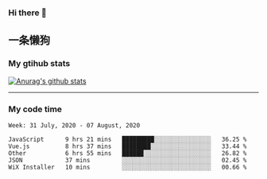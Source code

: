 ### Hi there 👋

## 一条懒狗
<!--
**kiss-me-quickly/kiss-me-quickly** is a ✨ _special_ ✨ repository because its `README.md` (this file) appears on your GitHub profile.

Here are some ideas to get you started:

- 🔭 I’m currently working on ...
- 🌱 I’m currently learning ...
- 👯 I’m looking to collaborate on ...
- 🤔 I’m looking for help with ...
- 💬 Ask me about ...
- 📫 How to reach me: ...
- 😄 Pronouns: ...
- ⚡ Fun fact: ...
-->


### My gtihub stats

[![Anurag's github stats](https://github-readme-stats.vercel.app/api?username=kiss-me-quickly)](https://github.com/anuraghazra/github-readme-stats)

***

### My code time

<!--START_SECTION:waka-->
```text
Week: 31 July, 2020 - 07 August, 2020

JavaScript      9 hrs 21 mins   █████████░░░░░░░░░░░░░░░░   36.25 % 
Vue.js          8 hrs 37 mins   ████████░░░░░░░░░░░░░░░░░   33.44 % 
Other           6 hrs 55 mins   ██████░░░░░░░░░░░░░░░░░░░   26.82 % 
JSON            37 mins         ░░░░░░░░░░░░░░░░░░░░░░░░░   02.45 % 
WiX Installer   10 mins         ░░░░░░░░░░░░░░░░░░░░░░░░░   00.66 %
```
<!--END_SECTION:waka-->
